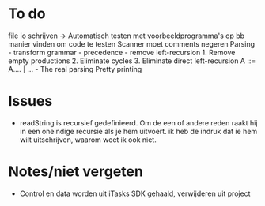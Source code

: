 # To do
file io schrijven -> Automatisch testen met voorbeeldprogramma's op bb
manier vinden om code te testen
Scanner moet comments negeren
Parsing
	- transform grammar
		- precedence
		- remove left-recursion
			1. Remove empty productions
			2. Eliminate cycles
			3. Eliminate direct left-recursion A ::= A.... | ...
	- The real parsing
Pretty printing

# Issues
- readString is recursief gedefinieerd. Om de een of andere reden raakt hij in een oneindige recursie als je hem uitvoert. ik heb de indruk dat ie hem wilt uitschrijven, waarom weet ik ook niet.

# Notes/niet vergeten
- Control en data worden uit iTasks SDK gehaald, verwijderen uit project